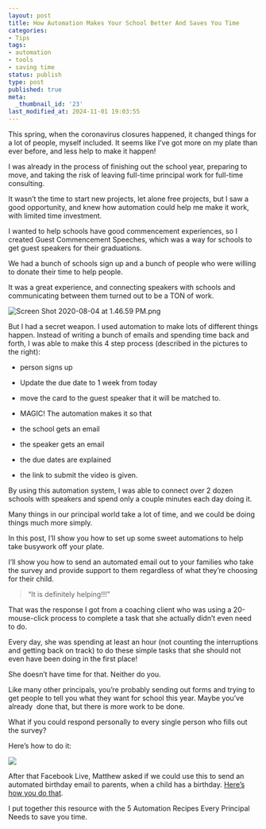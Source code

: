 ```yaml
---
layout: post
title: How Automation Makes Your School Better And Saves You Time
categories:
- Tips
tags:
- automation
- tools
- saving time
status: publish
type: post
published: true
meta:
  _thumbnail_id: '23'
last_modified_at: 2024-11-01 19:03:55
---
```


This spring, when the coronavirus closures happened, it changed things for a lot of people, myself included. It seems like I’ve got more on my plate than ever before, and less help to make it happen! 

I was already in the process of finishing out the school year, preparing to move, and taking the risk of leaving full-time principal work for full-time consulting. 

It wasn’t the time to start new projects, let alone free projects, but I saw a good opportunity, and knew how automation could help me make it work, with limited time investment.

I wanted to help schools have good commencement experiences, so I created Guest Commencement Speeches, which was a way for schools to get guest speakers for their graduations. 

We had a bunch of schools sign up and a bunch of people who were willing to donate their time to help people. 

It was a great experience, and connecting speakers with schools and communicating between them turned out to be a TON of work. 

































































  

    
  
    
![Screen Shot 2020-08-04 at 1.46.59 PM.png](/squarespace_images/content_v1_4fffa949e4b0b4590d67b4e7_1600101125453-XTNPBKWVSF1L28PAD6U4_Screen+Shot+2020-08-04+at+1.46.59+PM.png_)
  


  





But I had a secret weapon. I used automation to make lots of different things happen. Instead of writing a bunch of emails and spending time back and forth, I was able to make this 4 step process (described in the pictures to the right): 

* person signs up


* Update the due date to 1 week from today


* move the card to the guest speaker that it will be matched to.


* MAGIC! The automation makes it so that

* the school gets an email


* the speaker gets an email


* the due dates are explained


* the link to submit the video is given.





































By using this automation system, I was able to connect over 2 dozen schools with speakers and spend only a couple minutes each day doing it. 

Many things in our principal world take a lot of time, and we could be doing things much more simply. 

In this post, I’ll show you how to set up some sweet automations to help take busywork off your plate. 

I’ll show you how to send an automated email out to your families who take the survey and provide support to them regardless of what they’re choosing for their child. 

>“It is definitely helping!!!” 


That was the response I got from a coaching client who was using a 20-mouse-click process to complete a task that she actually didn’t even need to do. 

Every day, she was spending at least an hour (not counting the interruptions and getting back on track) to do these simple tasks that she should not even have been doing in the first place! 

She doesn’t have time for that. Neither do you. 

Like many other principals, you’re probably sending out forms and trying to get people to tell you what they want for school this year. Maybe you’ve already  done that, but there is more work to be done. 

What if you could respond personally to every single person who fills out the survey? 

Here’s how to do it:























![](/squarespace_images/content_v1_4fffa949e4b0b4590d67b4e7_1600102924930-0VC7D3NL39FLICRF9XPX_IMG_31C61D882E06-1.jpeg_)


After that Facebook Live, Matthew asked if we could use this to send an automated birthday email to parents, when a child has a birthday. 
[Here’s how you do that](https://zapier.com/apps/gmail/integrations/google-calendar/288/wish-clients-happy-birthday-with-an-automated-email-from-your-gmail-inbox). 

I put together this resource with the 5 Automation Recipes Every Principal Needs to save you time. 
